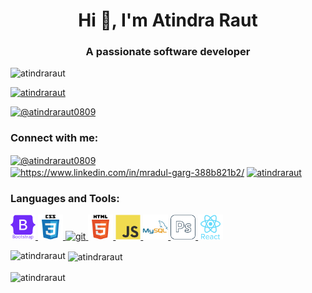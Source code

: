<h1 align="center">Hi 👋, I'm Atindra Raut</h1>
<h3 align="center">A passionate software developer</h3>
 
<p align="left"> <img src="https://komarev.com/ghpvc/?username=atindraraut&label=Profile%20views&color=0e75b6&style=flat" alt="atindraraut" /> </p>
 
<p align="left"> <a href="https://github.com/ryo-ma/github-profile-trophy"><img src="https://github-profile-trophy.vercel.app/?username=atindraraut" alt="atindraraut" /></a> </p>
 
<p align="left"> <a href="https://twitter.com/@atindraraut0809" target="blank"><img src="https://img.shields.io/twitter/follow/@atindraraut0809?logo=twitter&style=for-the-badge" alt="@atindraraut0809" /></a> </p>
 
<h3 align="left">Connect with me:</h3>
<p align="left">
<a href="https://twitter.com/@atindraraut0809" target="blank"><img align="center" src="https://raw.githubusercontent.com/rahuldkjain/github-profile-readme-generator/master/src/images/icons/Social/twitter.svg" alt="@atindraraut0809" height="30" width="40" /></a>
<a href="https://linkedin.com/in/https://www.linkedin.com/in/mradul-garg-388b821b2/" target="blank"><img align="center" src="https://raw.githubusercontent.com/rahuldkjain/github-profile-readme-generator/master/src/images/icons/Social/linked-in-alt.svg" alt="https://www.linkedin.com/in/mradul-garg-388b821b2/" height="30" width="40" /></a>
<a href="https://www.leetcode.com/atindraraut" target="blank"><img align="center" src="https://raw.githubusercontent.com/rahuldkjain/github-profile-readme-generator/master/src/images/icons/Social/leet-code.svg" alt="atindraraut" height="30" width="40" /></a>
</p>
 
<h3 align="left">Languages and Tools:</h3>
<p align="left"> <a href="https://getbootstrap.com" target="_blank" rel="noreferrer"> <img src="https://raw.githubusercontent.com/devicons/devicon/master/icons/bootstrap/bootstrap-plain-wordmark.svg" alt="bootstrap" width="40" height="40"/> </a> <a href="https://www.w3schools.com/css/" target="_blank" rel="noreferrer"> <img src="https://raw.githubusercontent.com/devicons/devicon/master/icons/css3/css3-original-wordmark.svg" alt="css3" width="40" height="40"/> </a> <a href="https://git-scm.com/" target="_blank" rel="noreferrer"> <img src="https://www.vectorlogo.zone/logos/git-scm/git-scm-icon.svg" alt="git" width="40" height="40"/> </a> <a href="https://www.w3.org/html/" target="_blank" rel="noreferrer"> <img src="https://raw.githubusercontent.com/devicons/devicon/master/icons/html5/html5-original-wordmark.svg" alt="html5" width="40" height="40"/> </a> <a href="https://developer.mozilla.org/en-US/docs/Web/JavaScript" target="_blank" rel="noreferrer"> <img src="https://raw.githubusercontent.com/devicons/devicon/master/icons/javascript/javascript-original.svg" alt="javascript" width="40" height="40"/> </a> <a href="https://www.mysql.com/" target="_blank" rel="noreferrer"> <img src="https://raw.githubusercontent.com/devicons/devicon/master/icons/mysql/mysql-original-wordmark.svg" alt="mysql" width="40" height="40"/> </a> <a href="https://www.photoshop.com/en" target="_blank" rel="noreferrer"> <img src="https://raw.githubusercontent.com/devicons/devicon/master/icons/photoshop/photoshop-line.svg" alt="photoshop" width="40" height="40"/> </a> <a href="https://reactjs.org/" target="_blank" rel="noreferrer"> <img src="https://raw.githubusercontent.com/devicons/devicon/master/icons/react/react-original-wordmark.svg" alt="react" width="40" height="40"/> </a> </p>
 
<p><img align="left" src="https://github-readme-stats.vercel.app/api/top-langs?username=atindraraut&show_icons=true&locale=en&layout=compact" alt="atindraraut" /></p>
 
<p>&nbsp;<img align="center" src="https://github-readme-stats.vercel.app/api?username=atindraraut&show_icons=true&locale=en" alt="atindraraut" /></p>
 
<p><img align="center" src="https://github-readme-streak-stats.herokuapp.com/?user=atindraraut&" alt="atindraraut" /></p>
